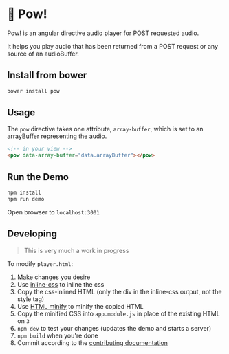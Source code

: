 # :punch: Pow!

Pow! is an angular directive audio player for POST requested audio.

It helps you play audio that has been returned from a POST request or any source
of an audioBuffer.

## Install from bower
```bash
bower install pow
```

## Usage
The `pow` directive takes one attribute, `array-buffer`, which is set to an
arrayBuffer representing the audio.

```html
<!-- in your view -->
<pow data-array-buffer="data.arrayBuffer"></pow>
```

## Run the Demo
```bash
npm install
npm run demo
```

Open browser to `localhost:3001`

## Developing 
> This is very much a work in progress

To modify `player.html`:  
1. Make changes you desire  
2. Use [inline-css](http://templates.mailchimp.com/resources/inline-css/) to inline the css  
3. Copy the css-inlined HTML (only the div in the inline-css output, not the style tag)  
4. Use [HTML minify](http://www.willpeavy.com/minifier/) to minify the copied HTML  
5. Copy the minified CSS into `app.module.js` in place of the existing HTML on `3`  
6. `npm dev` to test your changes (updates the demo and starts a server)  
7. `npm build` when you're done  
8. Commit according to the [contributing documentation](http://www.github.com/EuphonyInc/pow/blob/master/CONTRIBUTING.md)  
  
